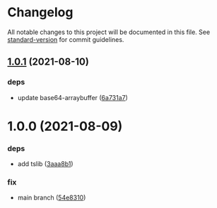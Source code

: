 # Changelog

All notable changes to this project will be documented in this file. See [standard-version](https://github.com/conventional-changelog/standard-version) for commit guidelines.

## [1.0.1](https://github.com/niklasvh/utrie/compare/v1.0.0...v1.0.1) (2021-08-10)


### deps

* update base64-arraybuffer ([6a731a7](https://github.com/niklasvh/utrie/commit/6a731a77d34165905f7d91adc6fa3f4bb8a317d2))



# 1.0.0 (2021-08-09)


### deps

* add tslib ([3aaa8b1](https://github.com/niklasvh/utrie/commit/3aaa8b181e4eede4b55e50b0145e4bffb1366f82))

### fix

* main branch ([54e8310](https://github.com/niklasvh/utrie/commit/54e83101d7443e8b0e5761c7985ec94ee8ad1f6d))
